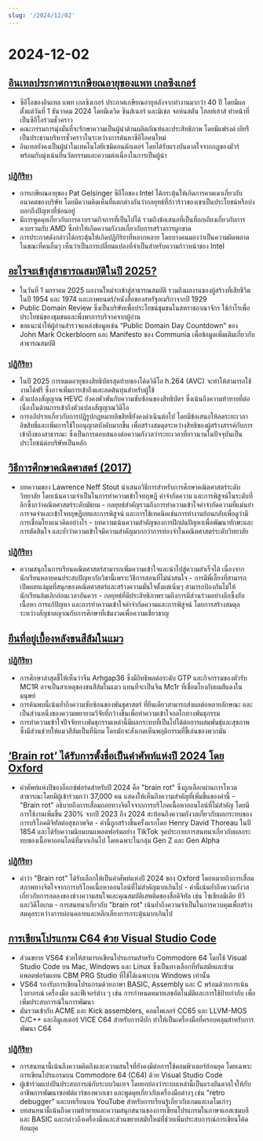 ```yaml
---
slug: '/2024/12/02'
---
```


# 2024-12-02

## [อินเทลประกาศการเกษียณอายุของแพท เกลซิงเกอร์](https://www.intel.com/content/www/us/en/newsroom/news/intel-ceo-news-dec-2024.html)

- ซีอีโอของอินเทล แพท เกลซิงเกอร์ ประกาศเกษียณอายุหลังจากทำงานมากว่า 40 ปี โดยมีผลตั้งแต่วันที่ 1 ธันวาคม 2024 โดยมีเดวิด ซินส์เนอร์ และมิเชล จอห์นสตัน โฮลท์เฮาส์ ทำหน้าที่เป็นซีอีโอร่วมชั่วคราว
- คณะกรรมการมุ่งมั่นที่จะรักษาความเป็นผู้นำด้านผลิตภัณฑ์และประสิทธิภาพ โดยมีแฟรงค์ เยียรี เป็นประธานบริหารชั่วคราวในระหว่างการค้นหาซีอีโอคนใหม่
- อินเทลยังคงเป็นผู้นำในเทคโนโลยีเซมิคอนดักเตอร์ โดยได้รับแรงบันดาลใจจากกฎของมัวร์ พร้อมกับมุ่งเน้นที่นวัตกรรมและความต่อเนื่องในการเป็นผู้นำ

### [ปฏิกิริยา](https://news.ycombinator.com/item?id=42296067)

- การเกษียณอายุของ Pat Gelsinger ซีอีโอของ Intel ได้กระตุ้นให้เกิดการคาดเดาเกี่ยวกับอนาคตของบริษัท โดยมีความคิดเห็นที่แตกต่างกันว่ากลยุทธ์ที่ก้าวร้าวของเขาเป็นประโยชน์หรือบ่งบอกถึงปัญหาที่ซ่อนอยู่
- มีการพูดคุยเกี่ยวกับการควบรวมกิจการที่เป็นไปได้ รวมถึงข้อเสนอที่เป็นที่ถกเถียงเกี่ยวกับการควบรวมกับ AMD ซึ่งทำให้เกิดความกังวลเกี่ยวกับการสร้างการผูกขาด
- การประกาศดังกล่าวได้กระตุ้นให้เกิดปฏิกิริยาที่หลากหลาย โดยบางคนมองว่าเป็นความผิดพลาด ในขณะที่คนอื่นๆ เห็นว่าเป็นการเปลี่ยนแปลงที่จำเป็นสำหรับความก้าวหน้าของ Intel

## [อะไรจะเข้าสู่สาธารณสมบัติในปี 2025?](https://publicdomainreview.org/features/entering-the-public-domain/2025/)

- ในวันที่ 1 มกราคม 2025 ผลงานใหม่จะเข้าสู่สาธารณสมบัติ รวมถึงผลงานของผู้สร้างที่เสียชีวิตในปี 1954 และ 1974 และภาพยนตร์/หนังสือของสหรัฐอเมริกาจากปี 1929
- Public Domain Review ซึ่งเป็นบริษัทเพื่อประโยชน์ชุมชนในสหราชอาณาจักร ใช้กำไรเพื่อประโยชน์ของชุมชนและพึ่งพาการบริจาคจากผู้อ่าน
- ขอแนะนำให้ผู้อ่านสำรวจแหล่งข้อมูลเช่น “Public Domain Day Countdown” ของ John Mark Ockerbloom และ Manifesto ของ Communia เพื่อข้อมูลเพิ่มเติมเกี่ยวกับสาธารณสมบัติ

### [ปฏิกิริยา](https://news.ycombinator.com/item?id=42290448)

- ในปี 2025 การหมดอายุของสิทธิบัตรสุดท้ายของโค้ดวิดีโอ h.264 (AVC) จะทำให้สามารถใช้งานได้ฟรี ซึ่งอาจเพิ่มการเข้าถึงและลดต้นทุนสำหรับผู้ใช้
- ตัวแปลงสัญญาณ HEVC ยังคงพัวพันกับความซับซ้อนของสิทธิบัตร ซึ่งเน้นถึงความท้าทายที่ต่อเนื่องในด้านการเข้าถึงตัวแปลงสัญญาณวิดีโอ
- การอภิปรายเกี่ยวกับการปฏิรูปกฎหมายลิขสิทธิ์ยังคงดำเนินต่อไป โดยมีข้อเสนอให้ลดระยะเวลาลิขสิทธิ์และเพิ่มการใช้ใบอนุญาตบังคับมากขึ้น เพื่อสร้างสมดุลระหว่างสิทธิของผู้สร้างสรรค์กับการเข้าถึงของสาธารณะ ซึ่งเป็นการตอบสนองต่อความกังวลว่าระยะเวลาที่ยาวนานในปัจจุบันเป็นประโยชน์ต่อบริษัทเป็นหลัก

## [วิธีการศึกษาคณิตศาสตร์ (2017)](https://www.math.uh.edu/~dblecher/pf2.html)

- บทความของ Lawrence Neff Stout นำเสนอวิธีการสำหรับการศึกษาคณิตศาสตร์ระดับวิทยาลัย โดยเน้นความจำเป็นในการทำความเข้าใจทฤษฎี คำจำกัดความ และการพิสูจน์ในระดับที่ลึกซึ้งกว่าคณิตศาสตร์ระดับมัธยม - กลยุทธ์สำคัญรวมถึงการทำความเข้าใจคำจำกัดความที่แม่นยำ การจดจำและเข้าใจทฤษฎีบทและการพิสูจน์ และการใช้เทคนิคเช่นการทำงานย้อนกลับเพื่อดูว่ามีการเชื่อมโยงแนวคิดอย่างไร - บทความเน้นความสำคัญของการฝึกฝนปัญหาเพื่อพัฒนาทักษะและการตัดสินใจ และย้ำว่าความเข้าใจมีความสำคัญมากกว่าการท่องจำในคณิตศาสตร์ระดับวิทยาลัย

### [ปฏิกิริยา](https://news.ycombinator.com/item?id=42290996)

- ความสนุกในการเรียนคณิตศาสตร์สามารถเพิ่มความเข้าใจและนำไปสู่ความสำเร็จได้ เนื่องจากนักเรียนหลายคนประสบปัญหากับวิชานี้เพราะวิธีการสอนที่ไม่น่าสนใจ - การมีพี่เลี้ยงที่สามารถเปิดเผยแง่มุมที่สนุกของคณิตศาสตร์และสร้างความมั่นใจตั้งแต่เนิ่นๆ สามารถป้องกันไม่ให้นักเรียนล้มเลิกก่อนเวลาอันควร - กลยุทธ์ที่มีประสิทธิภาพรวมถึงการมีส่วนร่วมอย่างลึกซึ้งกับเนื้อหา การแก้ปัญหา และการทำความเข้าใจคำจำกัดความและการพิสูจน์ โดยการสร้างสมดุลระหว่างสัญชาตญาณกับการศึกษาที่เข้มงวดเพื่อความเชี่ยวชาญ

## [ยีนที่อยู่เบื้องหลังขนสีส้มในแมว](https://www.science.org/content/article/gene-behind-orange-fur-cats-found-last)

### [ปฏิกิริยา](https://news.ycombinator.com/item?id=42291386)

- การศึกษาล่าสุดชี้ให้เห็นว่าจีน Arhgap36 ซึ่งมีอิทธิพลต่อระดับ GTP และกิจกรรมของตัวรับ MC1R อาจเป็นสาเหตุของขนสีส้มในแมว แทนที่จะเป็นจีน Mc1r ที่เชื่อมโยงกับผมสีแดงในมนุษย์
- การค้นพบนี้เน้นย้ำถึงความซับซ้อนของพันธุศาสตร์ ที่ยีนเดียวสามารถส่งผลต่อหลายลักษณะ และเป็นส่วนหนึ่งของความพยายามวิจัยที่กว้างขึ้นเพื่อทำความเข้าใจกลไกทางพันธุกรรม
- การทำความเข้าใจปัจจัยทางพันธุกรรมเหล่านี้มีผลกระทบที่เป็นไปได้ต่อการผสมพันธุ์และสุขภาพ ซึ่งมีส่วนช่วยให้แมวสีส้มเป็นที่นิยม โดยมักจะสังเกตเห็นพฤติกรรมที่ขี้เล่นของพวกมัน

## [‘Brain rot’ ได้รับการตั้งชื่อเป็นคำศัพท์แห่งปี 2024 โดย Oxford](https://corp.oup.com/news/brain-rot-named-oxford-word-of-the-year-2024/)

- คำศัพท์แห่งปีของอ็อกซ์ฟอร์ดสำหรับปี 2024 คือ "brain rot" ซึ่งถูกเลือกผ่านการโหวตสาธารณะโดยมีผู้เข้าร่วมกว่า 37,000 คน แสดงให้เห็นถึงความสำคัญที่เพิ่มขึ้นของคำนี้ - "Brain rot" อธิบายถึงการเสื่อมถอยทางจิตใจจากการบริโภคเนื้อหาออนไลน์ที่ไม่สำคัญ โดยมีการใช้งานเพิ่มขึ้น 230% จากปี 2023 ถึง 2024 สะท้อนถึงความกังวลเกี่ยวกับผลกระทบของการบริโภคดิจิทัลต่อสุขภาพจิต - คำนี้ถูกสร้างขึ้นครั้งแรกโดย Henry David Thoreau ในปี 1854 และได้รับความนิยมบนแพลตฟอร์มอย่าง TikTok จุดประกายการสนทนาเกี่ยวกับผลกระทบของเนื้อหาออนไลน์ที่มากเกินไป โดยเฉพาะในกลุ่ม Gen Z และ Gen Alpha

### [ปฏิกิริยา](https://news.ycombinator.com/item?id=42292294)

- คำว่า "Brain rot" ได้รับเลือกให้เป็นคำศัพท์แห่งปี 2024 ของ Oxford โดยหมายถึงการเสื่อมสภาพทางจิตใจจากการบริโภคเนื้อหาออนไลน์ที่ไม่สำคัญมากเกินไป - คำนี้เน้นย้ำถึงความกังวลเกี่ยวกับการลดลงของช่วงความสนใจและคุณสมบัติเสพติดของสื่อดิจิทัล เช่น โซเชียลมีเดีย ทีวี และวิดีโอเกม - การสนทนาเกี่ยวกับ "brain rot" เน้นย้ำถึงความจำเป็นในการควบคุมเพื่อสร้างสมดุลระหว่างการผ่อนคลายและหลีกเลี่ยงการกระตุ้นมากเกินไป

## [การเขียนโปรแกรม C64 ด้วย Visual Studio Code](https://retrogamecoders.com/c64-visual-studio-code/)

- ส่วนขยาย VS64 ช่วยให้สามารถเขียนโปรแกรมสำหรับ Commodore 64 โดยใช้ Visual Studio Code บน Mac, Windows และ Linux ซึ่งเป็นทางเลือกที่ทันสมัยและข้ามแพลตฟอร์มแทน CBM PRG Studio ที่ใช้ได้เฉพาะบน Windows เท่านั้น
- VS64 รองรับการเขียนโปรแกรมด้วยภาษา BASIC, Assembly และ C พร้อมด้วยการเน้นไวยากรณ์ เครื่องมือ และฟีเจอร์ต่าง ๆ เช่น การกำหนดหมายเลขอัตโนมัติและการใช้ป้ายกำกับ เพื่อเพิ่มประสบการณ์ในการพัฒนา
- มันรวมเข้ากับ ACME และ Kick assemblers, คอมไพเลอร์ CC65 และ LLVM-MOS C/C++ และอีมูเลเตอร์ VICE C64 สำหรับการดีบัก ทำให้เป็นเครื่องมือที่ครอบคลุมสำหรับการพัฒนา C64

### [ปฏิกิริยา](https://news.ycombinator.com/item?id=42290861)

- การสนทนานี้เน้นถึงความคิดถึงและความสนใจที่ยังคงมีต่อการใช้คอมพิวเตอร์ย้อนยุค โดยเฉพาะการเขียนโปรแกรมบน Commodore 64 (C64) ด้วย Visual Studio Code
- ผู้เข้าร่วมแบ่งปันประสบการณ์กับระบบวินเทจ โดยยกย่องว่าระบบเหล่านี้เป็นแรงบันดาลใจให้กับอาชีพการพัฒนาซอฟต์แวร์ของพวกเขา และพูดคุยเกี่ยวกับเครื่องมือต่างๆ เช่น "retro debugger" และบทเรียนบน YouTube สำหรับการเรียนรู้เกี่ยวกับเกมและเดโมเก่าๆ
- บทสนทนานี้เน้นถึงความท้าทายและความสนุกสนานของการเขียนโปรแกรมในภาษาแอสเซมบลีและ BASIC และกล่าวถึงเครื่องมือและส่วนขยายสมัยใหม่ที่ช่วยเพิ่มประสบการณ์การเขียนโค้ดย้อนยุค

<head>
  <meta property="og:title" content="อินเทลประกาศการเกษียณอายุของแพท เกลซิงเกอร์" />
  <meta property="og:type" content="website" />
  <meta property="og:image" content="https://og.cho.sh/api/og/?title=%E0%B8%AD%E0%B8%B4%E0%B8%99%E0%B9%80%E0%B8%97%E0%B8%A5%E0%B8%9B%E0%B8%A3%E0%B8%B0%E0%B8%81%E0%B8%B2%E0%B8%A8%E0%B8%81%E0%B8%B2%E0%B8%A3%E0%B9%80%E0%B8%81%E0%B8%A9%E0%B8%B5%E0%B8%A2%E0%B8%93%E0%B8%AD%E0%B8%B2%E0%B8%A2%E0%B8%B8%E0%B8%82%E0%B8%AD%E0%B8%87%E0%B9%81%E0%B8%9E%E0%B8%97%20%E0%B9%80%E0%B8%81%E0%B8%A5%E0%B8%8B%E0%B8%B4%E0%B8%87%E0%B9%80%E0%B8%81%E0%B8%AD%E0%B8%A3%E0%B9%8C&subheading=%E0%B8%A7%E0%B8%B1%E0%B8%99%E0%B8%88%E0%B8%B1%E0%B8%99%E0%B8%97%E0%B8%A3%E0%B9%8C%E0%B8%97%E0%B8%B5%E0%B9%88%202%20%E0%B8%98%E0%B8%B1%E0%B8%99%E0%B8%A7%E0%B8%B2%E0%B8%84%E0%B8%A1%202567%3A%20%E0%B8%AA%E0%B8%A3%E0%B8%B8%E0%B8%9B%E0%B8%82%E0%B9%88%E0%B8%B2%E0%B8%A7%E0%B9%81%E0%B8%AE%E0%B9%87%E0%B8%81%E0%B9%80%E0%B8%81%E0%B8%AD%E0%B8%A3%E0%B9%8C" />
</head>
